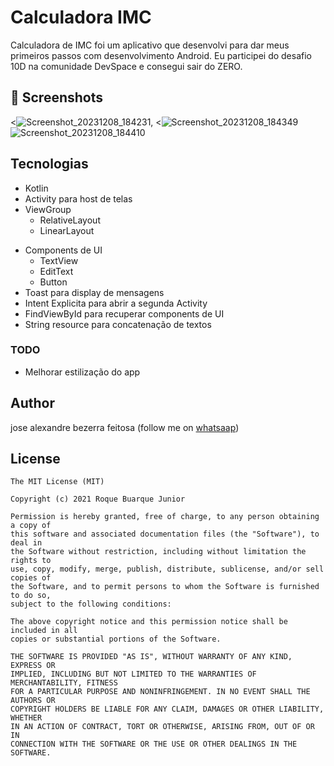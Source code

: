 # Calculadora IMC
Calculadora de IMC foi um aplicativo que desenvolvi para dar meus primeiros passos com desenvolvimento Android. Eu participei do desafio 10D na comunidade DevSpace e consegui sair do ZERO. 



## :camera_flash: Screenshots
<![Screenshot_20231208_184231](https://github.com/alexandrefeitosa01/CalculadoraIMC/assets/153322894/dc957168-d2aa-49d5-a259-d9e6ddd22641), <![Screenshot_20231208_184349](https://github.com/alexandrefeitosa01/CalculadoraIMC/assets/153322894/4b49a28a-45e4-4940-b48f-64cede2e4eba)
![Screenshot_20231208_184410](https://github.com/alexandrefeitosa01/CalculadoraIMC/assets/153322894/7674059a-d8a4-409f-bb0f-d8c8741aa8be)



## Tecnologias
* Kotlin
* Activity para host de telas
* ViewGroup
    * RelativeLayout
    * LinearLayout
- Components de UI
    - TextView
    - EditText
    - Button
- Toast para display de mensagens
- Intent Explicita para abrir a segunda Activity
- FindViewById para recuperar components de UI
- String resource para concatenação de textos


### TODO
- Melhorar estilização do app

## Author
jose alexandre bezerra feitosa (follow me on [whatsaap](87981040017))

## License
```
The MIT License (MIT)

Copyright (c) 2021 Roque Buarque Junior

Permission is hereby granted, free of charge, to any person obtaining a copy of
this software and associated documentation files (the "Software"), to deal in
the Software without restriction, including without limitation the rights to
use, copy, modify, merge, publish, distribute, sublicense, and/or sell copies of
the Software, and to permit persons to whom the Software is furnished to do so,
subject to the following conditions:

The above copyright notice and this permission notice shall be included in all
copies or substantial portions of the Software.

THE SOFTWARE IS PROVIDED "AS IS", WITHOUT WARRANTY OF ANY KIND, EXPRESS OR
IMPLIED, INCLUDING BUT NOT LIMITED TO THE WARRANTIES OF MERCHANTABILITY, FITNESS
FOR A PARTICULAR PURPOSE AND NONINFRINGEMENT. IN NO EVENT SHALL THE AUTHORS OR
COPYRIGHT HOLDERS BE LIABLE FOR ANY CLAIM, DAMAGES OR OTHER LIABILITY, WHETHER
IN AN ACTION OF CONTRACT, TORT OR OTHERWISE, ARISING FROM, OUT OF OR IN
CONNECTION WITH THE SOFTWARE OR THE USE OR OTHER DEALINGS IN THE SOFTWARE.
```
